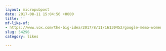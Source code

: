 ```yaml
---
layout: micropubpost
date: 2017-08-11 15:04:56 +0000
title: ''
mf-like-of:
- https://www.vox.com/the-big-idea/2017/8/11/16130452/google-memo-women-tech-biology-sexism
slug: 54296
category: likes

---
```

